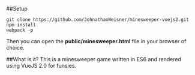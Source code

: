 ##Setup
```shell
git clone https://github.com/JohnathanWeisner/minesweeper-vuejs2.git
npm install
webpack -p
```
Then you can open the **public/minesweeper.html** file in your browser of choice.

##What is it?
This is a minesweeper game written in ES6 and rendered using VueJS 2.0 for funsies.